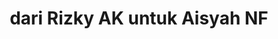 ---
# title: string
# Will be used for HTML Title
title: "dari Rizky AK untuk Aisyah NF"

# openingPhrase: string
# Will be used for opening phrase (header on main page)
openingPhrase: "Aiiiiiiiiii, Will you be my valentine ? Ndak pake password ko sekarang"

# acceptedPhrase: string
# Will be used for accepted phrase (header on main page, when yes is pressed)
acceptedPhrase: "Yay, Makasih ya aiiiiiii, Love you - xoxo"

# rejectionText: array of string
# Will be used for changing text when Right button (No) is pressed
rejectionText:
  - "No"
  - "You sure?"
  - "Really sure?"
  - "Positive??"
  - "Pwetty pwease?"
  - "Think about it?"
  - "If you say no I'll be sad T_T"
  - "So sad ..."
  - "So so so sad..."
  - "Ok fine I'll stop asking"
  - "Just kidding PLEASE SAY YES"
  - "You break my heart..."

# acceptText: string
# Will be used for Left Button text
acceptText: "Yes"

# pendingImage: Image
# Will be used for first shown image
# Image MUST be inside `src/content/loves`
pendingImage: "./images/mocha-love-you.gif"

# acceptedImage: Image
# Will be used when Left button (Yes) is pressed
# Image MUST be inside `src/content/loves`
acceptedImage: "./images/milk-mocha-hug.gif"
---